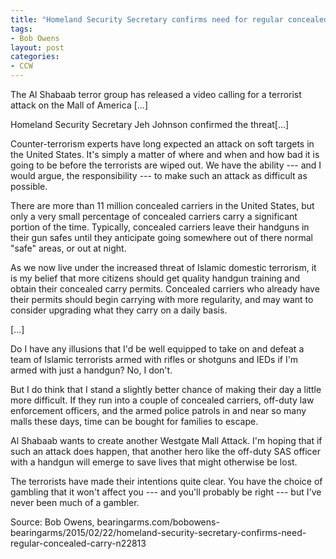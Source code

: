 ```yaml
---
title: "Homeland Security Secretary confirms need for regular concealed carry"
tags:
- Bob Owens
layout: post
categories:
- CCW
---
```


The Al Shabaab terror group has released a video calling for a terrorist attack on the Mall of America \[...\]

Homeland Security Secretary Jeh Johnson confirmed the threat\[...\]

Counter-terrorism experts have long expected an attack on soft targets in the United States. It's simply a matter of where and when and how bad it is going to be before the terrorists are wiped out. We have the ability --- and I would argue, the responsibility --- to make such an attack as difficult as possible.

There are more than 11 million concealed carriers in the United States, but only a very small percentage of concealed carriers carry a significant portion of the time. Typically, concealed carriers leave their handguns in their gun safes until they anticipate going somewhere out of there normal "safe" areas, or out at night.

As we now live under the increased threat of Islamic domestic terrorism, it is my belief that more citizens should get quality handgun training and obtain their concealed carry permits. Concealed carriers who already have their permits should begin carrying with more regularity, and may want to consider upgrading what they carry on a daily basis.

\[...\]

Do I have any illusions that I'd be well equipped to take on and defeat a team of Islamic terrorists armed with rifles or shotguns and IEDs if I'm armed with just a handgun? No, I don't.

But I do think that I stand a slightly better chance of making their day a little more difficult. If they run into a couple of concealed carriers, off-duty law enforcement officers, and the armed police patrols in and near so many malls these days, time can be bought for families to escape.

Al Shabaab wants to create another Westgate Mall Attack. I'm hoping that if such an attack does happen, that another hero like the off-duty SAS officer with a handgun will emerge to save lives that might otherwise be lost.

The terrorists have made their intentions quite clear. You have the choice of gambling that it won't affect you --- and you'll probably be right --- but I've never been much of a gambler.

Source: Bob Owens, bearingarms.com/bobowens-bearingarms/2015/02/22/homeland-security-secretary-confirms-need-regular-concealed-carry-n22813
